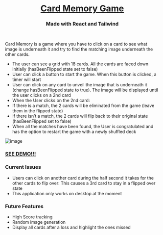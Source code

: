 <h1 align="center">
  <a href="https://imb-card-memory-game.netlify.app/">Card Memory Game</a>
</h1>

<h3 align="center">Made with React and Tailwind</h3>
<br />

Card Memory is a game where you have to click on a card to see what image is underneath it and try to find the matching image underneath the other cards.

- The user can see a grid with 18 cards. All the cards are faced down initially (hasBeenFlipped state set to false)
- User can click a button to start the game. When this button is clicked, a timer will start
- User can click on any card to unveil the image that is underneath it (change hasBeenFlipped state to true). The image will be displayed until the user clicks on a 2nd card
- When the User clicks on the 2nd card:
- If there is a match, the 2 cards will be eliminated from the game (leave them in the flipped state)
- If there isn’t a match, the 2 cards will flip back to their original state (hasBeenFlipped set to false)
- When all the matches have been found, the User is congratulated and has the option to restart the game with a newly shuffled deck

![image](https://user-images.githubusercontent.com/7816525/156109002-f1ef842d-4ed2-4363-afb2-4e932d277288.png)
### [SEE DEMO!!!](https://imb-card-memory-game.netlify.app/)

### Current Issues

- Users can click on another card during the half second it takes for the other cards to flip over: This causes a 3rd card to stay in a flipped over state
- This application only works on desktop at the moment

### Future Features

- High Score tracking
- Random image generation
- Display all cards after a loss and highlight the ones missed
